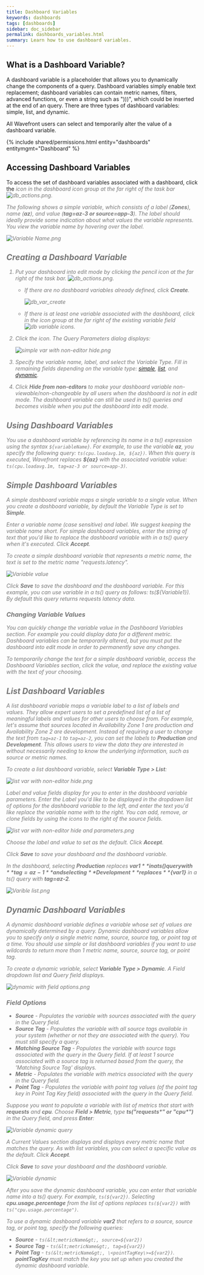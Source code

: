```yaml
---
title: Dashboard Variables
keywords: dashboards
tags: [dashboards]
sidebar: doc_sidebar
permalink: dashboards_variables.html
summary: Learn how to use dashboard variables.
---
```

## What is a Dashboard Variable?

A dashboard variable is a placeholder that allows you to dynamically change the components of a query. Dashboard variables simply enable text replacement; dashboard variables can contain metric names, filters, advanced functions, or even a string such as ")))", which could be inserted at the end of an query. There are three types of dashboard variables: simple, list, and dynamic.

All Wavefront users can select and temporarily alter the value of a dashboard variable. 

{% include shared/permissions.html entity="dashboards" entitymgmt="Dashboard" %}

## Accessing Dashboard Variables

To access the set of dashboard variables associated with a dashboard, click the <i class="fa-superscript fa" style="color:#777777" /> icon in the dashboard icon group at the far right of the task bar ![db_actions.png](images/db_actions.png#inline).

The following shows a simple variable, which consists of a label (**Zones**), name (**az**), and value (**tag=az-3 or source=app-3**). The label should ideally provide some indication about what values the variable represents. You view the variable name by hovering over the label.

![Variable Name.png](images/db_var_name.png)

## Creating a Dashboard Variable

1.  Put your dashboard into edit mode by clicking the pencil icon at the far right of the task bar. ![db_actions.png](images/db_actions.png#inline).

    - If there are no dashboard variables already defined, click **Create**.

      ![db_var_create](images/db_var_create.png)

    - If there is at least one variable associated with the dashboard, click <i class="fa-plus fa"/> in the icon group at the far right of the existing variable field ![db variable icons ](images/db_var_icons.png#inline).

2.  Click the <i class="fa-edit fa"/> icon. The Query Parameters dialog displays:

    ![simple var with non-editor hide.png](images/db_var_simple_with_non-editor_hide.png)

3.  Specify the variable name, label, and select the Variable Type. Fill in remaining fields depending on the variable type: [simple](#simple), [list](#list), and [dynamic](#dynamic).
4.  Click **Hide from non-editors** to make your dashboard variable non-viewable/non-changeable by all users when the dashboard is not in edit mode. The dashboard variable can still be used in ts() queries and becomes visible when you put the dashboard into edit mode.

## Using Dashboard Variables

You use a dashboard variable by referencing its name in a ts() expression using the syntax `${variableName}`. For example, to use the variable **az**, you specify the following query: `ts(cpu.loadavg.1m, ${az})`. When this query is executed, Wavefront replaces **${az}** with the associated variable value: `ts(cpu.loadavg.1m, tag=az-3 or source=app-3)`.

<span id="simple"></span>

## Simple Dashboard Variables

A *simple dashboard variable* maps a single variable to a single value. When you create a dashboard variable, by default the Variable Type is set to **Simple**.

Enter a variable name (case sensitive) and label. We suggest keeping the variable name short. For simple dashboard variables, enter the string of text that you'd like to replace the dashboard variable with in a ts() query when it's executed. Click **Accept**.

To create a simple dashboard variable that represents a metric name, the text is set to the metric name "requests.latency".

![Variable value](images/db_var_value.png)

Click **Save** to save the dashboard and the dashboard variable. For this example, you can use variable in a ts() query as follows: ts(${Variable1}). By default this query returns requests latency data.

### Changing Variable Values

You can quickly change the variable value in the Dashboard Variables section. For example you could display data for a different metric. Dashboard variables can be temporarily altered, but you must put the dashboard into edit mode in order to permanently save any changes.

To temporarily change the text for a simple dashboard variable, access the Dashboard Variables section, click the value, and replace the existing value with the text of your choosing.

<span id="list"></span>

## List Dashboard Variables

A *list dashboard variable* maps a variable label to a list of labels and values. They allow expert users to set a predefined list of a list of meaningful labels and values for other users to choose from. For example, let's assume that sources located in Availability Zone 1 are production and Availability Zone 2 are development. Instead of requiring a user to change the text from `tag=az-1` to `tag=az-2`, you can set the labels to **Production** and **Development**. This allows users to view the data they are interested in without necessarily needing to know the underlying information, such as source or metric names.

To create a list dashboard variable, select **Variable Type &gt; List**:

![list var with non-editor hide.png](images/db_var_list_with_non-editor_hide.png)

Label and value fields display for you to enter in the dashboard variable parameters. Enter the Label you'd like to be displayed in the dropdown list of options for the dashboard variable to the left, and enter the text you'd like replace the variable name with to the right. You can add, remove, or clone fields by using the icons to the right of the source fields.

![list var with non-editor hide and parameters.png](images/db_var_list_with_non-editor_hide_and_parameters.png)

Choose the label and value to set as the default. Click **Accept**.

Click **Save** to save your dashboard and the dashboard variable.

In the dashboard, selecting **Production** replaces **${var1}** in a ts() query with **tag=az-1** and selecting **Development** replaces **${var1}** in a ts() query with **tag=az-2**.

![Varible list.png](images/db_var_list.png)

<span id="dynamic"></span>

## Dynamic Dashboard Variables

A *dynamic dashboard variable* defines a variable whose set of values are dynamically determined by a query. Dynamic dashboard variables allow you to specify only a single metric name, source, source tag, or point tag at a time. You should use simple or list dashboard variables if you want to use wildcards to return more than 1 metric name, source, source tag, or point tag.

To create a dynamic variable, select **Variable Type &gt; Dynamic**. A Field dropdown list and Query field displays.

![dynamic with field options.png](images/db_var_dynamic_with_field_options.png)

### Field Options

-   **Source** - Populates the variable with sources associated with the query in the Query field.
-   **Source Tag** - Populates the variable with all source tags available in your system (whether or not they are associated with the query). You must still specify a query.
-   **Matching Source Tag** - Populates the variable with source tags associated with the query in the Query field. If at least 1 source associated with a source tag is returned based from the query, the 'Matching Source Tag' displays.
-   **Metric** - Populates the variable with metrics associated with the query in the Query field.
-   **Point Tag** - Populates the variable with point tag values (of the point tag key in Point Tag Key field) associated with the query in the Query field.

Suppose you want to populate a variable with list of metrics that start with **requests** and **cpu**. Choose **Field &gt; Metric**, type **ts("requests\*" or "cpu\*")** in the Query field, and press **Enter**:

![Variable dynamic query](images/db_var_dynamic_query.png)

A Current Values section displays and displays every metric name that matches the query. As with list variables, you can select a specific value as the default. Click **Accept**.

Click **Save** to save your dashboard and the dashboard variable.

![Variable dynamic](images/db_var_dynamic.png)

After you save the dynamic dashboard variable, you can enter that variable name into a ts() query. For example, `ts(${var2})`. Selecting **cpu.usage.percentage** from the list of options replaces `ts(${var2})` with `ts("cpu.usage.percentage")`.

To use a dynamic dashboard variable **var2** that refers to a source, source tag, or point tag, specify the following queries:

-   **Source** - `ts(&lt;metricName&gt;, source=${var2})`
-   **Source Tag** - `ts(&lt;metricName&gt;, tag=${var2})`
-   **Point Tag** - `ts(&lt;metricName&gt;, \<pointTagKey\>=${var2})`. **pointTagKey** must match the key you set up when you created the dynamic dashboard variable.


